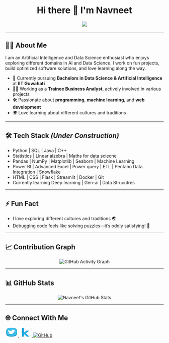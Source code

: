 <!-- Profile Banner (Optional) -->
<!-- You can add a header image here if you want -->
<!-- <img src="your-banner-image-url" alt="Banner" /> -->

<h1 align="center">Hi there 👋 I'm Navneet</h1>

<p align="center">
  <img src="https://readme-typing-svg.herokuapp.com?color=36BCF7&lines=AI+%26+Data+Science+Enthusiast;Trainee+Business+Analyst;Data+Engineer+Enthusiast" />
</p>

---

## 👨‍💻 About Me  
I am an Artificial Intelligence and Data Science enthusiast who enjoys exploring different domains in AI and Data Science. I work on fun projects, build optimized software solutions, and love learning along the way.

- 💼 Currently pursuing **Bachelors in Data Science & Artificial Intelligence** at **IIT Guwahati**  
- 👨‍💻 Working as a **Trainee Business Analyst**, actively involved in various projects  
- 🛠️ Passionate about **programming**, **machine learning**, and **web development**  
- 🌍 Love learning about different cultures and traditions  

---

## 🛠️ Tech Stack *(Under Construction)*  
<!-- You can replace this with badges later -->
- Python | SQL | Java | C++ 
- Statistics | Linear alzebra | Maths for data sciecne 
- Pandas | NumPy | Matplotlib | Seaborn  | Machine Learning 
- Power BI | Advanced Excel | Power query | ETL | Pentaho Data Integration | Snowflake 
- HTML | CSS  | Flask | Streamlit | Docker | Git 
- Currently learning Deep learning | Gen-ai | Data Strucutres

---
## ⚡ Fun Fact  
- I love exploring different cultures and traditions 🌏  
- Debugging code feels like solving puzzles—it’s oddly satisfying! 🧩  

---


## 📈 Contribution Graph  

<p align="center">
  <img src="https://github-readme-activity-graph.vercel.app/graph?username=Navneet0094&theme=github-compact" alt="GitHub Activity Graph" />
</p>

---


## 📊 GitHub Stats  

<p align="center">
  <img src="https://github-readme-stats.vercel.app/api?username=Navneet0094&show_icons=true&theme=radical" alt="Navneet's GitHub Stats" />
</p>


---

## 🌐 Connect With Me  

<p align="left">
<a href="https://twitter.com/navnneeet" target="_blank">
  <img src="https://github.com/KarnikaKapoor/karnikakapoor/blob/main/icons/185559_twitter_icon.png?raw=true" alt="Twitter" height="30" width="40" />
</a>
<a href="https://kaggle.com/navneet0094" target="_blank">
  <img src="https://github.com/KarnikaKapoor/karnikakapoor/blob/main/icons/4519136_kaggle_icon.png?raw=true" alt="Kaggle" height="30" width="40" />
</a>
<a href="https://github.com/Navneet0094" target="_blank">
  <img src="https://img.icons8.com/ios-glyphs/30/000000/github.png" alt="GitHub" height="30" width="40" />
</a>
</p>

